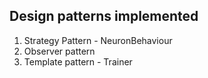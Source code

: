 ## Design patterns implemented

1) Strategy Pattern - NeuronBehaviour
2) Observer pattern
3) Template pattern - Trainer